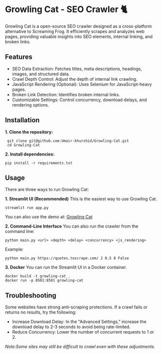 # Growling Cat - SEO Crawler 🐈
Growling Cat is a open-source SEO crawler designed as a cross-platform alternative to Screaming Frog. It efficiently scrapes
and analyzes web pages, providing valuable insights into SEO elements, internal linking, and broken links.


## Features
   - SEO Data Extraction: Fetches titles, meta descriptions, headings, images, and structured data.
   - Crawl Depth Control: Adjust the depth of internal link crawling.
   - JavaScript Rendering (Optional): Uses Selenium for JavaScript-heavy pages.
   - Broken Link Detection: Identifies broken internal links.
   - Customizable Settings: Control concurrency, download delays, and rendering options.

## Installation
  **1. Clone the repository:**

  ```
   git clone git@github.com:Umair-khurshid/Growling-Cat.git
   cd Growling-Cat
   ```
 **2. Install dependencies:**
  ```
  pip install -r requirements.txt
  ```
## Usage
  There are three ways to run Growling Cat:

  **1. Streamlit UI (Recommended)**
  This is the easiest way to use Growling Cat.
 ```
 streamlit run app.py
 ```
 You can also use the demo at: [Growling Cat](https://growling-cat.streamlit.app/)

  **2. Command-Line Interface**
  You can also run the crawler from the command line:

 ```
 python main.py <url> <depth> <delay> <concurrency> <js_rendering>
 ```
 Example:

 ```
 python main.py https://quotes.toscrape.com/ 2 0.5 8 False
```
 **3. Docker**
  You can run the Streamlit UI in a Docker container.
 ```
 docker build -t growling-cat .
 docker run -p 8501:8501 growling-cat
```

## Troubleshooting
  Some websites have strong anti-scraping protections. If a crawl fails or returns no results, try the following:
   - Increase Download Delay: In the "Advanced Settings," increase the download delay to 2-3 seconds to avoid being
     rate-limited.
   - Reduce Concurrency: Lower the number of concurrent requests to 1 or 2.
   
 *Note:Some sites may still be difficult to crawl even with these adjustments.*

